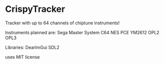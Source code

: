 # CrispyTracker
 Tracker with up to 64 channels of chiptune instruments!

Instruments planned are:
	Sega Master System
	C64
	NES
	PCE
	YM2612
	OPL2
	OPL3

Libraries:
	DearImGui
	SDL2

uses MIT license